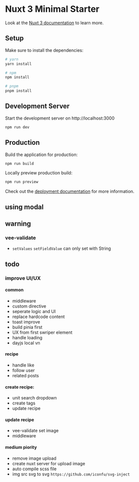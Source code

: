 # Nuxt 3 Minimal Starter

Look at the [Nuxt 3 documentation](https://nuxt.com/docs/getting-started/introduction) to learn more.

## Setup

Make sure to install the dependencies:

```bash
# yarn
yarn install

# npm
npm install

# pnpm
pnpm install
```

## Development Server

Start the development server on http://localhost:3000

```bash
npm run dev
```

## Production

Build the application for production:

```bash
npm run build
```

Locally preview production build:

```bash
npm run preview
```

Check out the [deployment documentation](https://nuxt.com/docs/getting-started/deployment) for more information.


## using modal

## warning

### vee-validate
- ``setValues`` ``setFieldValue`` can only set with String

## todo

### improve UI/UX

#### common
- middleware
- custom directive
- seperate logic and UI
- replace hardcode content
- toast improve
- build pinia first
- UX from first swriper element
- handle loading
- dayjs local vn

#### recipe
- handle like
- follow user
- related posts
#### create recipe:
- unit search dropdown
- create tags
- update recipe
#### update recipe
- vee-validate set image
- middleware

#### medium piority
- remove image upload
- create nuxt server for upload image
- auto compile scss file
- img src svg to svg ``https://github.com/iconfu/svg-inject``
